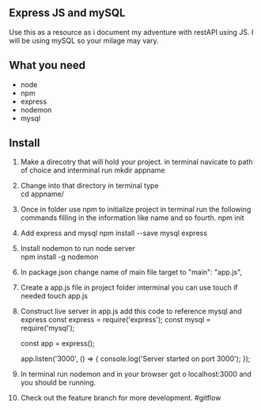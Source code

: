 ## Express JS and mySQL 

Use this as a resource as i document my adventure with restAPI using JS. I will be using mySQL so your milage may vary. 

## What you need
- node
- npm
- express
- nodemon
- mysql

## Install 

1. Make a direcotry that will hold your project. in terminal navicate to path of choice and interminal run 
    mkdir appname

2. Change into that directory in terminal type  
    cd appname/

3. Once in folder use npm to initialize project in terminal run the following commands filling in the information like name and so fourth.
    npm init

4. Add express and mysql
    npm install --save mysql express

5. Install nodemon to run node server   
    npm install -g nodemon

6. In package.json change name of main file target to 
    "main": "app.js",

7. Create a app.js file in project folder interminal you can use touch if needed
    touch app.js

8. Construct live server in app.js add this code to reference mysql and express
    const express = require('express');
    const mysql = require('mysql');

    const app = express();

    app.listen('3000', () => {
        console.log('Server started on port 3000');
    });

9. In terminal run nodemon and in your browser got o localhost:3000 and you should be running.

10. Check out the feature branch for more development. 
#gitflow




